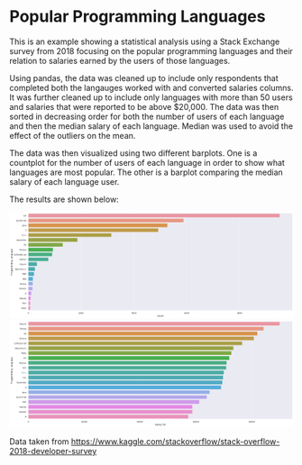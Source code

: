 # Popular Programming Languages
This is an example showing a statistical analysis using a Stack Exchange survey from 2018 focusing on the popular programming languages and their relation to salaries earned by the users of those languages.

Using pandas, the data was cleaned up to include only respondents that completed both the langauges worked with and converted salaries columns. It was further cleaned up to include only languages with more than 50 users and salaries that were reported to be above $20,000. The data was then sorted in decreasing order for both the number of users of each language and then the median salary of each language. Median was used to avoid the effect of the outliers on the mean. 

The data was then visualized using two different barplots. One is a countplot for the number of users of each language in order to show what languages are most popular. The other is a barplot comparing the median salary of each language user. 

The results are shown below:

![alt text](https://github.com/SeokSah/stackOverFlowData/blob/master/languageCountUpdate.png)
![alt text](https://github.com/SeokSah/stackOverFlowData/blob/master/salaryLanguage.png)

Data taken from https://www.kaggle.com/stackoverflow/stack-overflow-2018-developer-survey
